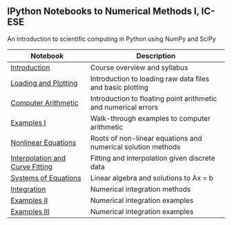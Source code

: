 ## IPython Notebooks to Numerical Methods I, IC-ESE

An introduction to scientific computing in Python using NumPy and SciPy

| Notebook | Description |
|--------------------------------------------------------------------------------------------------------------|--------------------------------------------------------------------------------------------------------------------------------------------|
| [Introduction](http://nbviewer.ipython.org/github/imprm/nummet_I/blob/master/Introduction.ipynb) | Course overview and syllabus |
| [Loading and Plotting](http://nbviewer.ipython.org/github/imprm/nummet_I/blob/master/LoadingPlotting.ipynb) | Introduction to loading raw data files and basic plotting |
| [Computer Arithmetic](http://nbviewer.ipython.org/github/imprm/nummet_I/blob/master/ComputerArithmetic.ipynb) | Introduction to floating point arithmetic and numerical errors |
| [Examples I](http://nbviewer.ipython.org/github/imprm/nummet_I/blob/master/ComputerArithmeticExamples.ipynb) | Walk-through examples to computer arithmetic |
| [Nonlinear Equations](http://nbviewer.ipython.org/github/imprm/nummet_I/blob/master/NonLinearRoots.ipynb) | Roots of non-linear equations and numerical solution methods |
| [Interpolation and Curve Fitting](http://nbviewer.ipython.org/github/imprm/nummet_I/blob/master/CurvefittingInterpolation.ipynb) | Fitting and interpolation given discrete data |
| [Systems of Equations](http://nbviewer.ipython.org/github/imprm/nummet_I/blob/master/LinearSystems.ipynb) | Linear algebra and solutions to Ax = b |
| [Integration](http://nbviewer.ipython.org/github/imprm/nummet_I/blob/master/Quadrature.ipynb) | Numerical integration methods |
| [Examples II](http://nbviewer.ipython.org/github/imprm/nummet_I/blob/master/Quadrature_Practical_1.ipynb) | Numerical integration examples |
| [Examples III](http://nbviewer.ipython.org/github/imprm/nummet_I/blob/master/Quadrature_Practical_2.ipynb) | Numerical integration examples |
